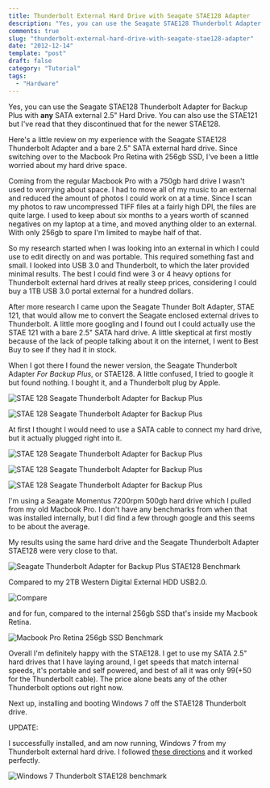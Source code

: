 ```yaml
---
title: Thunderbolt External Hard Drive with Seagate STAE128 Adapter
description: "Yes, you can use the Seagate STAE128 Thunderbolt Adapter for Backup Plus with any SATA external 2.5\" Hard Drive."
comments: true
slug: "thunderbolt-external-hard-drive-with-seagate-stae128-adapter"
date: "2012-12-14"
template: "post"
draft: false
category: "Tutorial"
tags:
  - "Hardware"
---
```

Yes, you can use the Seagate STAE128 Thunderbolt Adapter for Backup Plus with **any** SATA external 2.5" Hard Drive. You can also use the STAE121 but I've read that they discontinued that for the newer STAE128.

Here's a little review on my experience with the Seagate STAE128 Thunderbolt Adapter and a bare 2.5" SATA external hard drive. Since switching over to the Macbook Pro Retina with 256gb SSD, I've been a little worried about my hard drive space.

Coming from the regular Macbook Pro with a 750gb hard drive I wasn't used to worrying about space. I had to move all of my music to an external and reduced the amount of photos I could work on at a time. Since I scan my photos to raw uncompressed TIFF files at a fairly high DPI, the files are quite large. I used to keep about six months to a years worth of scanned negatives on my laptop at a time, and moved anything older to an external. With only 256gb to spare I'm limited to maybe half of that.

So my research started when I was looking into an external in which I could use to edit directly on and was portable. This required something fast and small. I looked into USB 3.0 and Thunderbolt, to which the later provided minimal results. The best I could find were 3 or 4 heavy options for Thunderbolt external hard drives at really steep prices, considering I could buy a 1TB USB 3.0 portal external for a hundred dollars.

After more research I came upon the Seagate Thunder Bolt Adapter, STAE 121, that would allow me to convert the Seagate enclosed external drives to Thunderbolt. A little more googling and I found out I could actually use the STAE 121 with a bare 2.5" SATA hard drive. A little skeptical at first mostly because of the lack of people talking about it on the internet, I went to Best Buy to see if they had it in stock.

When I got there I found the newer version, the Seagate Thunderbolt Adapter _For Backup Plus_, or STAE128. A little confused, I tried to google it but found nothing. I bought it, and a Thunderbolt plug by Apple.

![STAE 128 Seagate Thunderbolt Adapter for Backup Plus](../assets/stae128/1.jpg)

![STAE 128 Seagate Thunderbolt Adapter for Backup Plus](../assets/stae128/2.jpg)

At first I thought I would need to use a SATA cable to connect my hard drive, but it actually plugged right into it.

![STAE 128 Seagate Thunderbolt Adapter for Backup Plus](../assets/stae128/3.jpg)

![STAE 128 Seagate Thunderbolt Adapter for Backup Plus](../assets/stae128/4.jpg)

![STAE 128 Seagate Thunderbolt Adapter for Backup Plus](../assets/stae128/5.jpg)

I'm using a Seagate Momentus 7200rpm 500gb hard drive which I pulled from my old Macbook Pro. I don't have any benchmarks from when that was installed internally, but I did find a few through google and this seems to be about the average.

My results using the same hard drive and the Seagate Thunderbolt Adapter STAE128 were very close to that.

![Seagate Thunderbolt Adapter for Backup Plus STAE128 Benchmark](../assets/stae128/6.png)

Compared to my 2TB Western Digital External HDD USB2.0.

![Compare](../assets/stae128/7.png)

and for fun, compared to the internal 256gb SSD that's inside my Macbook Retina.

![Macbook Pro Retina 256gb SSD Benchmark](../assets/stae128/8.png)

Overall I'm definitely happy with the STAE128. I get to use my SATA 2.5" hard drives that I have laying around, I get speeds that match internal speeds, it's portable and self powered, and best of all it was only $99(+$50 for the Thunderbolt cable). The price alone beats any of the other Thunderbolt options out right now.

Next up, installing and booting Windows 7 off the STAE128 Thunderbolt drive.

UPDATE:

I successfully installed, and am now running, Windows 7 from my Thunderbolt external hard drive. I followed [these directions](https://forums.macrumors.com/threads/rmbp-bootcamp-off-thunderbolt-drive-more-complete-solution.1414769/) and it worked perfectly.

![Windows 7 Thunderbolt STAE128 benchmark](../assets/stae128/windows_thunderbolt_benchmark.JPG)
